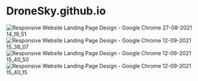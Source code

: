 
# DroneSky.github.io

![Responsive Website Landing Page Design - Google Chrome 27-08-2021 14_19_51](https://user-images.githubusercontent.com/87072216/132983527-978f28c8-a94d-4498-89b7-6e60b3cb5c48.png)
![Responsive Website Landing Page Design - Google Chrome 12-09-2021 15_38_07](https://user-images.githubusercontent.com/87072216/132983606-bd437d38-aa8f-4bf2-b4a3-19b3540c4f8c.png)
![Responsive Website Landing Page Design - Google Chrome 12-09-2021 15_40_50](https://user-images.githubusercontent.com/87072216/132983670-9589b273-5fd8-43de-ab54-5539b01a5db6.png)
![Responsive Website Landing Page Design - Google Chrome 12-09-2021 15_40_15](https://user-images.githubusercontent.com/87072216/132983672-bb73415f-2942-4c9e-87b1-b80b589fa458.png)
